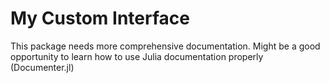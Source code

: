 # My Custom Interface
This package needs more comprehensive documentation. Might be a good opportunity to learn how to use Julia documentation properly (Documenter.jl)
